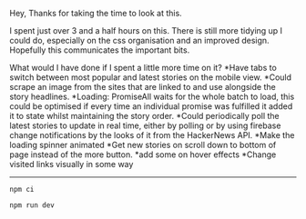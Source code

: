 Hey, Thanks for taking the time to look at this.

I spent just over 3 and a half hours on this. There is still more tidying up I could do, especially on the css organisation and an improved design.
Hopefully this communicates the important bits.

What would I have done if I spent a little more time on it?
*Have tabs to switch between most popular and latest stories on the mobile view.
*Could scrape an image from the sites that are linked to and use alongside the story headlines.
*Loading: PromiseAll waits for the whole batch to load, this could be optimised if
every time an individual promise was fulfilled it added it to state whilst maintaining the story
order.
*Could periodically poll the latest stories to update in real time, either by polling or by using firebase
change notifications by the looks of it from the HackerNews API.
*Make the loading spinner animated
*Get new stories on scroll down to bottom of page instead of the more button.
*add some on hover effects
*Change visited links visually in some way


-----



`npm ci`

`npm run dev`

